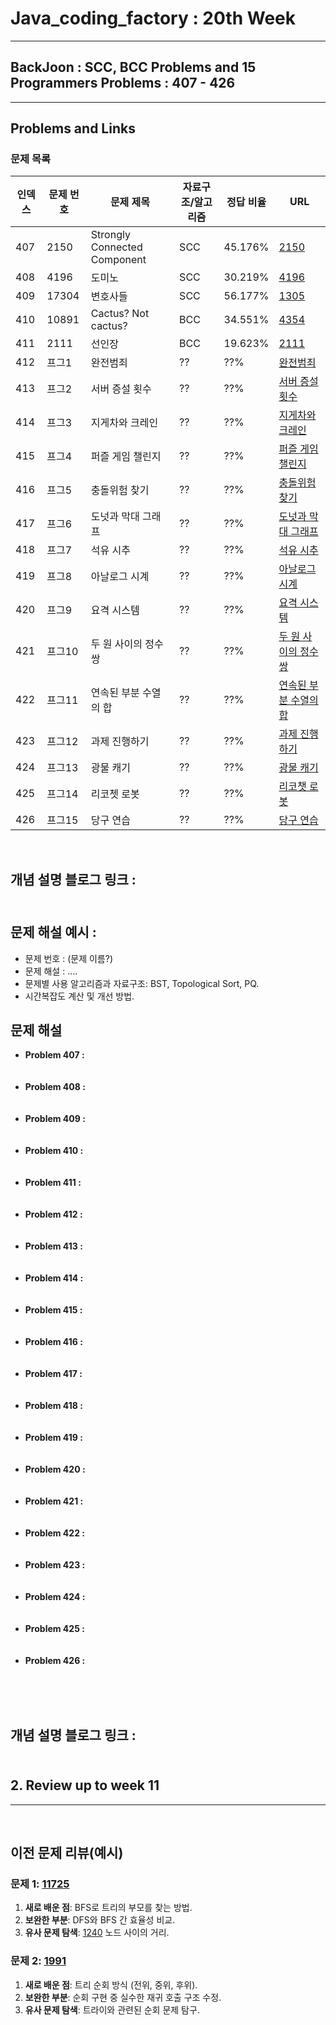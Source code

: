  # Java_coding_factory : 20th Week
---

## BackJoon : SCC, BCC Problems and 15 Programmers Problems : 407 - 426 
---

## Problems and Links

### 문제 목록
| 인덱스 | 문제 번호 | 문제 제목 | 자료구조/알고리즘 | 정답 비율 | URL |
|--------|----------|----------|----------------|----------|----------------|
| 407 | 2150 | Strongly Connected Component | SCC | 45.176% | [2150](https://www.acmicpc.net/problem/2150) |
| 408 | 4196 | 도미노 | SCC | 	30.219% | [4196](https://www.acmicpc.net/problem/4196) |
| 409 | 17304 | 변호사들 | SCC | 56.177% | [1305](https://www.acmicpc.net/problem/1305) |
| 410 | 10891 | Cactus? Not cactus? | BCC | 34.551% | [4354](https://www.acmicpc.net/problem/10891) |
| 411 | 2111 | 선인장 | BCC | 19.623% | [2111](https://www.acmicpc.net/problem/2111) |
| 412 | 프그1 | 완전범죄 | ??   | ??% | [완전범죄](https://school.programmers.co.kr/learn/courses/30/lessons/389479) |
| 413 | 프그2 |  서버 증설 횟수 | ?? | ??% | [서버 증설 횟수](https://school.programmers.co.kr/learn/courses/30/lessons/389479) | 
| 414 | 프그3 | 지게차와 크레인 | ?? | ??% | [지게차와 크레인](https://school.programmers.co.kr/learn/courses/30/lessons/388353) | 
| 415 | 프그4 | 퍼즐 게임 챌린지 | ?? | ??% | [퍼즐 게임 챌린지](https://school.programmers.co.kr/learn/courses/30/lessons/340212) |
| 416 | 프그5 | 충돌위험 찾기	| ?? |	??% | [충돌위험 찾기](https://school.programmers.co.kr/learn/courses/30/lessons/340211) |
| 417 | 프그6 | 도넛과 막대 그래프 | ?? | ??% | [도넛과 막대 그래프](https://school.programmers.co.kr/learn/courses/30/lessons/258711) | 
| 418 | 프그7 | 석유 시추 | ??| ??%| [석유 시추](https://school.programmers.co.kr/learn/courses/30/lessons/250136) | 
| 419 | 프그8 | 아날로그 시계 | ?? | ??% | [아날로그 시계](https://school.programmers.co.kr/learn/courses/30/lessons/250135) |
| 420 | 프그9 | 요격 시스템 | ?? | ??% | [요격 시스템](https://school.programmers.co.kr/learn/courses/30/lessons/181188) |
| 421 | 프그10 | 두 원 사이의 정수 쌍 | ?? | ??% | [두 원 사이의 정수 쌍](https://school.programmers.co.kr/learn/courses/30/lessons/181187) |  
| 422 | 프그11 | 연속된 부분 수열의 합 | ?? | ??% | [연속된 부분 수열의 합](https://school.programmers.co.kr/learn/courses/30/lessons/178870) |
| 423 | 프그12 | 과제 진행하기 | ?? | ??% | [과제 진행하기](https://school.programmers.co.kr/learn/courses/30/lessons/176962) |
| 424 | 프그13 | 광물 캐기 | ?? | ??% | [광물 캐기](https://school.programmers.co.kr/learn/courses/30/lessons/172927) |
| 425 | 프그14 | 리코쳇 로봇 | ?? | ??% | [리코챗 로봇](https://school.programmers.co.kr/learn/courses/30/lessons/169199) |
| 426 | 프그15 | 당구 연습 | ?? | ??% | [당구 연습](https://school.programmers.co.kr/learn/courses/30/lessons/169198) |


<br>

## 개념 설명 블로그 링크 : <br><br>

## 문제 해설 예시 : 
- 문제 번호 : (문제 이름?)
- 문제 해설 : .... 
- 문제별 사용 알고리즘과 자료구조: BST, Topological Sort, PQ.
- 시간복잡도 계산 및 개선 방법.

## 문제 해설
- **Problem 407 :** <br><br><br>
- **Problem 408 :** <br><br><br>
- **Problem 409 :** <br><br><br>
- **Problem 410 :** <br><br><br>
- **Problem 411 :** <br><br><br>
- **Problem 412 :** <br><br><br>
- **Problem 413 :** <br><br><br>
- **Problem 414 :** <br><br><br>
- **Problem 415 :** <br><br><br>
- **Problem 416 :** <br><br><br>
- **Problem 417 :** <br><br><br>
- **Problem 418 :** <br><br><br>
- **Problem 419 :** <br><br><br>
- **Problem 420 :** <br><br><br>
- **Problem 421 :** <br><br><br>
- **Problem 422 :** <br><br><br>
- **Problem 423 :** <br><br><br>
- **Problem 424 :** <br><br><br>
- **Problem 425 :** <br><br><br>
- **Problem 426 :** <br><br><br>

<br>

## 개념 설명 블로그 링크 : <br><br>
 

## 2. Review up to week 11
---

<br>

## 이전 문제 리뷰(예시)

### 문제 1: [11725](https://www.acmicpc.net/problem/11725)  
1. **새로 배운 점**: BFS로 트리의 부모를 찾는 방법.  
2. **보완한 부분**: DFS와 BFS 간 효율성 비교.  
3. **유사 문제 탐색**: [1240](https://www.acmicpc.net/problem/1240) 노드 사이의 거리.  

### 문제 2: [1991](https://www.acmicpc.net/problem/1991)  
1. **새로 배운 점**: 트리 순회 방식 (전위, 중위, 후위).  
2. **보완한 부분**: 순회 구현 중 실수한 재귀 호출 구조 수정.  
3. **유사 문제 탐색**: 트라이와 관련된 순회 문제 탐구.


